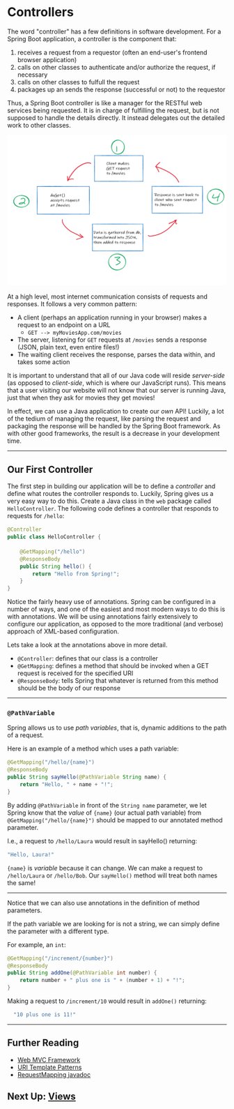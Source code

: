 # Controllers

The word "controller" has a few definitions in software development. For a Spring Boot application, a controller is the component that:
1. receives a request from a requestor (often an end-user's frontend browser application)
2. calls on other classes to authenticate and/or authorize the request, if necessary
3. calls on other classes to fulfull the request
4. packages up an sends the response (successful or not) to the requestor

Thus, a Spring Boot controller is like a manager for the RESTful web services being requested. It is in charge of fulfilling the request, but is not supposed to handle the details directly. It instead delegates out the detailed work to other classes.

![Request Response Pattern](./req_res.png)

At a high level, most internet communication consists of requests and responses. It follows a very common pattern:
- A client (perhaps an application running in your browser) makes
a request to an endpoint on a URL
  - `GET --> myMoviesApp.com/movies`
- The server, listening for `GET` requests at `/movies` sends a response (JSON, plain text,
even entire files!)
- The waiting client receives the response, parses the data within, and takes some action

It is important to understand that all of our Java code will reside
*server-side* (as opposed to *client-side*, which is where our JavaScript runs). This means that a user visiting our website will not know that our server is running Java, just that when they ask for movies they get movies!

In effect, we can use a Java application to create our *own* API! Luckily, a lot of the tedium of managing the request, like parsing the request and packaging the response will be handled by the Spring Boot framework. As with other good frameworks, the result is a decrease in your development time.


---

## Our First Controller

The first step in building our application will be to define a *controller* and define what routes the controller responds to. Luckily, Spring gives us a very easy way to do this. Create a Java class in the `web` package called `HelloController`. The following code defines a controller that responds to
requests for `/hello`:

```java
@Controller
public class HelloController {

    @GetMapping("/hello")
    @ResponseBody
    public String hello() {
        return "Hello from Spring!";
    }
}
```

Notice the fairly heavy use of annotations. Spring can be configured in a number of ways, and one of the easiest and most modern ways to do this is with annotations. We will be using annotations fairly extensively to configure our application, as opposed to the more traditional (and verbose) approach of
XML-based configuration.

Lets take a look at the annotations above in more detail.

- `@Controller`: defines that our class is a controller
- `@GetMapping`: defines a method that should be invoked when a GET request is
  received for the specified URI
- `@ResponseBody`: tells Spring that whatever is returned from this method
  should be the body of our response

---
### `@PathVariable`

Spring allows us to use *path variables*, that is, dynamic additions to the path of a request. 

Here is an example of a method which uses a path variable:

```java
@GetMapping("/hello/{name}")
@ResponseBody
public String sayHello(@PathVariable String name) {
    return "Hello, " + name + "!";
}
```

By adding `@PathVariable` in front of the `String name` parameter, we let Spring know that the *value* of `{name}` (our actual path variable) from `@GetMapping("/hello/{name}")` 
should be mapped to our annotated method parameter.

I.e., a request to `/hello/Laura` would result in sayHello() returning:

```JAVA
"Hello, Laura!"
```

`{name}` is *variable* because it can change. We can make a request to `/hello/Laura` or `/hello/Bob`. Our `sayHello()` method will treat both names the same!

---
Notice that we can also use annotations in the definition of method parameters.

If the path variable we are looking for is not a string, we can simply define the parameter with a different type.

For example, an `int`:

```java
@GetMapping("/increment/{number}")
@ResponseBody
public String addOne(@PathVariable int number) {
    return number + " plus one is " + (number + 1) + "!";
}
```

Making a request to `/increment/10` would result in `addOne()` returning:

```JAVA
  "10 plus one is 11!"
```

---
## Further Reading

- [Web MVC Framework](http://docs.spring.io/spring/docs/4.3.5.RELEASE/spring-framework-reference/htmlsingle/#mvc)
- [URI Template Patterns](http://docs.spring.io/spring/docs/current/spring-framework-reference/html/mvc.html#mvc-ann-requestmapping-uri-templates)
- [RequestMapping javadoc](https://docs.spring.io/spring-framework/docs/current/javadoc-api/org/springframework/web/bind/annotation/RequestMapping.html)


## Next Up: [Views](4-views.md)
